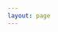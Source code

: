 ```yaml
---
layout: page
---
```

<script setup>
import {
  VPTeamPage,
  VPTeamPageTitle,
  VPTeamMembers
} from 'vitepress/theme'

const members = [
  {
    avatar: 'https://avatars.githubusercontent.com/u/85510872?s=96&v=4',
    name: 'home Gario',
    links: [
      { icon: 'github', link: 'https://github.com/sami-jiaze' }
    ]
  },
  {
    avatar: 'https://avatars.githubusercontent.com/u/75741098?s=96&v=4',
    name: 'voilt-sourse',
    links: [
      { icon: 'github', link: 'https://github.com/voilt-sourse' }
    ]
  },
{
    avatar: 'https://avatars.githubusercontent.com/u/100053992?s=192&v=1',
    name: '张艺耀',
    links: [
      { icon: 'github', link: 'https://github.com/1379255913' }
    ]
  },
  {
    avatar: 'https://avatars.githubusercontent.com/u/103236054?s=96&v=4',
    name: 'Ocean',
    links: [
      { icon: 'github', link: 'https://github.com/Polaris-6625' }
    ]
  },
  {
    avatar: 'https://avatars.githubusercontent.com/u/79243297?s=96&v=4',
    name: 'WangFan',
    links: [
      { icon: 'github', link: 'https://github.com/233333-doge' }
    ]
  }
]
</script>

<VPTeamPage>
  <VPTeamPageTitle>
    <template #title>
      ETU团队
    </template>
    <template #lead>
      ETU组件库是由ETU团队设计的，以下是ETU团队的成员
    </template>
  </VPTeamPageTitle>
  <VPTeamMembers
    :members="members"
  />
</VPTeamPage>
